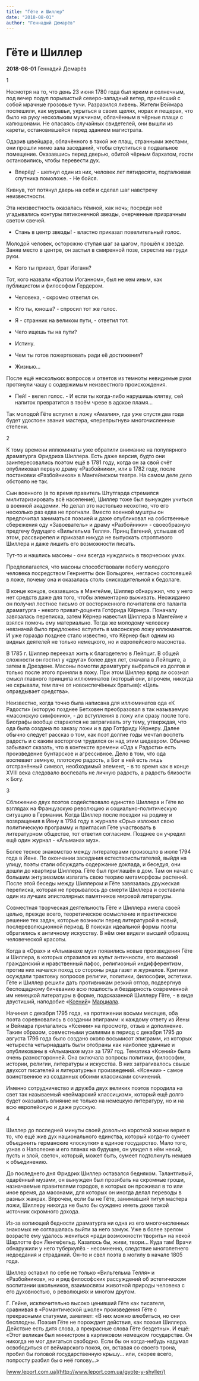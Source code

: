 ```yaml
---
title: "Гёте и Шиллер"
date: "2018-08-01"
author: "Геннадий Демарёв"
---
```


# Гёте и Шиллер

**2018-08-01** Геннадий Демарёв

1

Несмотря на то, что день 23 июня 1780 года был ярким и солнечным, под вечер подул порывистый северо-западный ветер, принёсший с собой мрачные грозовые тучи. Разразился ливень. Жители Веймара поспешили, как муравьи, укрыться в своих щелях, норах и пещерах, что было на руку нескольким мужчинам, облачённым в чёрные плащи с капюшонами. Не опасаясь случайных свидетелей, они вышли из кареты, остановившейся перед зданием магистрата.

Одарив швейцара, облачённого в такой же плащ, странными жестами, они прошли мимо зала заседаний, чтобы спуститься в подвальное помещение. Оказавшись перед дверью, обитой чёрным бархатом, гости остановились, чтобы перевести дух.

- Вперёд! - шепнул один из них, человек лет пятидесяти, подталкивая спутника помоложе. - Не бойся.

Кивнув, тот потянул дверь на себя и сделал шаг навстречу неизвестности.

Эта неизвестность оказалась тёмной, как ночь; посреди неё угадывались контуры пятиконечной звезды, очерченные призрачным светом свечей.

- Стань в центр звезды! - властно приказал повелительный голос.

Молодой человек, осторожно ступая шаг за шагом, прошёл к звезде. Заняв место в центре, он застыл в смиренной позе, скрестив на груди руки.

- Кого ты привел, брат Иоганн?

Тот, кого назвали «братом Иоганном», был не кем иным, как публицистом и философом Гердером.

- Человека, - скромно ответил он.

- Кто ты, юноша? - спросил тот же голос.

- Я - странник на великом пути, - ответил тот.

- Чего ищешь ты на пути?

- Истину.

- Чем ты готов пожертвовать ради её достижения?

- Жизнью...

После ещё нескольких вопросов и ответов из темноты невидимые руки протянули чашу с содержимым неизвестного происхождения.

- Пей! - велел голос. - И если ты когда-либо нарушишь клятву, сей напиток превратится в твоём чреве в адское пламя...

Так молодой Гёте вступил в ложу «Амалия», где уже спустя два года будет удостоен звания мастера, «перепрыгнув» многочисленные степени.

2

К тому времени иллюминаты уже обратили внимание на популярного драматурга Фридриха Шиллера. Есть даже версия, будто они заинтересовались поэтом ещё в 1781 году, когда он за свой счёт опубликовал первую драму «Разбойники», или в 1782 году, после постановки «Разбойников» в Мангеймском театре. На самом деле дело обстояло не так.

Сын военного (в то время правитель Штутгарда стремился милитаризировать всё население), Шиллер тоже был вынужден учиться в военной академии. Но делал это настолько неохотно, что его несколько раз едва не прогнали. Вместо военной муштры он предпочитал заниматься поэзией и даже опубликовал на собственные сбережения оду «Завоеватель» и драму «Разбойники» - своеобразную предтечу будущего «Вильгельма Телля». Принц Евгений, услышав об этом, рассвирепел и приказал никуда не выпускать строптивого Шиллера и даже лишить его возможности писать.

Тут-то и нашлись масоны - они всегда нуждались в творческих умах.

Предполагается, что масоны способствовали побегу молодого человека посредством Генриетты фон Вольцоген, негласно состоявшей в ложе, почему она и оказалась столь снисходительной к бедолаге.

В конце концов, оказавшись в Мангейме, Шиллер обнаружил, что у него нет средств даже для того, чтобы элементарно выживать. Неожиданно он получил лестное письмо от восторженного почитателя его таланта драматурга - некого приват-доцента Готфрида Кёрнера. Поначалу завязалась переписка, затем Кёрнер навестил Шиллера в Мангейме и взялся помочь ему материально. Тогда же молодому человеку невзначай было предложено вступить в масонскую ложу иллюминатов. И уже гораздо позднее стало известно, что Кёрнер был одним из видных деятелей не только немецкого, но и европейского масонства.

В 1785 г. Шиллер переехал жить к благодетелю в Лейпциг. В общей сложности он гостил у «друга» более двух лет, сначала в Лейпциге, а затем в Дрездене. Масоны помогли драматургу выбраться из долгов и только после этого приняли в ложу. При этом Шиллер вряд ли осознал смысл главного принципа иллюминатов (который они, впрочем, никогда не скрывали, тем паче от новоиспечённых братьев): «Цель оправдывает средства».

Неизвестно, когда точно была написана для иллюминатов ода «К Радости» (которую позднее Бетховен преобразовал в так называемую «масонскую симфонию», - до вступления в ложу или сразу после того. Биографы вообще стараются не затрагивать эту тему, утверждая, что ода была создана по заказу ложи и в дар Готфриду Кёрнеру. Далее обычно следует рассказ о том, как поэт долгие годы мечтал воспеть радость и с каким восторгом трудился он над этим шедевром. Обычно забывают сказать, что в контексте времени «Ода к Радости» есть произведение бунтарское и агрессивное. Дело в том, что ода воспевает земную, плотскую радость, а Бог в ней есть лишь отстранённый символ, необходимый элемент, - в то время как в конце XVIII века следовало воспевать не личную радость, а радость близости к Богу.

3

Сближению двух поэтов содействовало единство Шиллера и Гёте во взглядах на Французскую революцию и социально-политическую ситуацию в Германии. Когда Шиллер после поездки на родину и возвращения в Йену в 1794 году в журнале «Оры» изложил свою политическую программу и пригласил Гёте участвовать в литературном обществе, тот ответил согласием. Позднее он учредил ещё один журнал - «Альманах муз».

Более тесное знакомство между литераторами произошло в июле 1794 года в Йене. По окончании заседания естествоиспытателей, выйдя на улицу, поэты стали обсуждать содержание доклада, и беседуя, они дошли до квартиры Шиллера. Гёте был приглашён в дом. Там он начал с большим энтузиазмом излагать свою теорию метаморфозы растений. После этой беседы между Шиллером и Гёте завязалась дружеская переписка, которая не прерывалось до смерти Шиллера и составила один из лучших эпистолярных памятников мировой литературы.

Совместная творческая деятельность Гёте и Шиллера имела своей целью, прежде всего, теоретическое осмысление и практическое решение тех задач, которые возникли перед литературой в новый, послереволюционной период. В поисках идеальной формы поэты обратились к античному искусству. В нём они видели высший образец человеческой красоты.

Когда в «Орах» и «Альманахе муз» появились новые произведения Гёте и Шиллера, в которых отразился их культ античности, его высокий гражданский и нравственный пафос, религиозный индифферентизм, против них начался поход со стороны ряда газет и журналов. Критики осуждали трактовку вопросов религии, политики, философии, эстетики. Гёте и Шиллер решили дать противникам резкий отпор, подвергнув беспощадному бичеванию всю пошлость и бездарность современной им немецкой литературы в форме, подсказанной Шиллеру Гёте, - в виде двустиший, наподобие «[Ксений](https://ru.wikipedia.org/wiki/%D0%9A%D1%81%D0%B5%D0%BD%D0%B8%D0%B8)» [Марциала](https://ru.wikipedia.org/wiki/%D0%9C%D0%B0%D1%80%D1%86%D0%B8%D0%B0%D0%BB).

Начиная с декабря 1795 года, на протяжении восьми месяцев, оба поэта соревновались в создании эпиграмм: к каждому ответу из Йены и Веймара прилагались «Ксении» на просмотр, отзыв и дополнение. Таким образом, совместными усилиями в период с декабря 1795 до августа 1796 года было создано около восьмисот эпиграмм, из которых четыреста четырнадцать были отобраны как наиболее удачные и опубликованы в «Альманахе муз» за 1797 год. Тематика «Ксений» была очень разносторонней. Она включала вопросы политики, философии, истории, религии, литературы и искусства. В них затрагивалось свыше двухсот писателей и литературных произведений. «Ксении» - самое воинственное из созданных обоими классиками сочинений.

Именно сотрудничество и дружба двух великих поэтов породила на свет так называемый «веймарский классицизм», который ещё долго будет оказывать влияние не только на немецкую литературу, но и на всю европейскую и даже русскую.

4

Шиллер до последней минуты своей довольно короткой жизни верил в то, что ещё жив дух национального единства, который когда-то сумеет объединить германские «лоскутки» в единое государство. Мало того, узнав о Наполеоне и его планах на будущее, он увидел в нём некий, пусть и злой, светоч, который, может быть, сумеет подтолкнуть немцев к объединению.

До последнего дня Фридрих Шиллер оставался бедняком. Талантливый, одарённый музами, он вынужден был прозябать на скромные гроши, назначаемые правителями городов, в которых он проживал в то или иное время, да масонами, для которых он иногда делал переводы в разных жанрах. Впрочем, если бы не Гёте, занимавший титул мастера ложи, Шиллеру никогда не было бы суждено иметь даже такой источник скромного дохода.

Из-за вопиющей бедности драматурга ни одна из его многочисленных знакомых не соглашалась выйти за него замуж. Уже в более зрелом возрасте ему удалось жениться «ради возможности творить» на некой Шарлотте фон Ленгефельд. Казалось бы, живи, твори... Куда там! Врачи обнаружили у него туберкулёз - несомненно, следствие многолетнего недоедания и страданий. Он-то и свел поэта в могилу в начале 1805 года.

Шиллер оставил по себе не только «Вильгельма Телля» и «Разбойников», но и ряд философских рассуждений об эстетическом воспитании школьников, взаимосвязи животной природы человека с его духовностью, о революциях и многом другом.

Г. Гейне, исключительно высоко ценивший Гёте как писателя, сравнивая в «Романтической школе» произведения Гёте с прекрасными статуями, заявляет: «В них можно влюбиться, но они бесплодны. Поэзия Гёте не порождает действия, как поэзия Шиллера. Действие есть дитя слова, а прекрасные слова Гёте бездетны». И ещё: «Этот великан был министром в карликовом немецком государстве. Он никогда не мог двигаться свободно. Если бы он когда-нибудь надумал освободиться от веймарского покоя, он, вставая со своего трона, пробил бы головой государственную крышу... или, скорее всего, попросту разбил бы о неё голову...»

[www.leport.com.ua](http://www.leport.com.ua/gyote-y-shyller/)